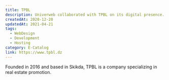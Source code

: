 ```yaml
---
title: TPBL
description: Univerweb collaborated with TPBL on its digital presence. We created the website and we provide hosting.
createdAt: 2020-12-20
updatedAt: 2021-04-21
tags:
  - WebDesign
  - Development
  - Hosting
category: E-Catalog
link: https://www.tpbl.dz
---
```


Founded in 2016 and based in Skikda, TPBL is a company specializing in real estate promotion.
